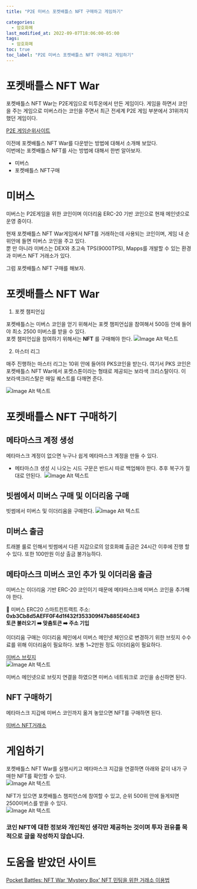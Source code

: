```yaml
---
title: "P2E 미버스 포켓배틀스 NFT 구매하고 게임하기"

categories:
  - 암호화폐
last_modified_at: 2022-09-07T18:06:00-05:00
tags:
  - 암호화폐
toc: true
toc_label: "P2E 미버스 포켓배틀스 NFT 구매하고 게임하기"
---
```


# 포켓배틀스 NFT War 
포켓배틀스 NFT War는 P2E게임으로 미투온에서 만든 게임이다. 
게임을 하면서 코인을 주는 게임으로 미버스라는 코인을 주면서 최근 전세계 P2E 게임 부분에서 31위까지 했던 게임이다.<br>

[P2E 게임순위사이트](https://playtoearn.net/blockchaingames)<br>

이전에 포켓배틀스 NFT War를 다운받는 방법에 대해서 소개해 보았다. <br>
이번에는 포켓배틀스 NFT를 사는 방법에 대해서 한번 알아보자.

- 미버스
- 포켓배틀스 NFT구매

# 미버스
미버스는 P2E게임을 위한 코인이며 이더리움 ERC-20 기반 코인으로 현재 메인넷으로 운영 중이다.<br>

현재 포켓배틀스 NFT War게임에서 NFT를 거래하는데 사용되는 코인이며, 게임 내 순위안에 들면 미버스 코인을 주고 있다. <br>
뿐 만 아니라 미버스는 DEX와 초고속 TPS(9000TPS), Mapps를 개발할 수 있는 환경과 미버스 NFT 거래소가 있다.<Br>

그럼 포켓배틀스 NFT 구매를 해보자.

# 포켓배틀스 NFT War

1. 포켓 챔피언십

포켓배틀스는 미버스 코인을 얻기 위해서는 포켓 챔피언십을 참여해서 500등 안에 들어야 최소 2500 미버스를 받을 수 있다.<Br>
포켓 챔피언십을 참여하기 위해서는 **NFT** 를 구매해야 한다.
![Image Alt 텍스트](/assets/img/crypto/220907/meverse_1.png) <br>

2. 마스터 리그

매주 진행하는 마스터 리그는 10위 안에 들어야 PKS코인을 받는다. 여기서 PKS 코인은 포켓배틀스 NFT War에서 포켓스톤이라는 형태로 제공되는 보라색 크리스탈이다. 이 보라색크리스탈은 매일 퀘스트를 다깨면 준다.

![Image Alt 텍스트](/assets/img/crypto/220907/pkb_pks.jpeg) <br>

# 포켓배틀스 NFT 구매하기

## 메타마스크 계정 생성
메타마스크 계정이 없으면 누구나 쉽게 메타마스크 계정을 만들 수 있다.<br>

- 메타마스크 생성 시 나오는 시드 구문은 반드시 따로 백업해야 한다. 추후 복구가 절대로 안된다.
​
![Image Alt 텍스트](/assets/img/crypto/220907/meta.png) <br>

## 빗썸에서 미버스 구매 및 이더리움 구매
빗썸에서 미버스 및 이더리움을 구매한다.
![Image Alt 텍스트](/assets/img/crypto/220907/meverse_2.jpeg) <br>

## 미버스 출금
트래블 룰로 인해서 빗썸에서 다른 지갑으로의 암호화폐 출금은 24시간 이후에 진행 할 수 있다. 또한 100만원 이상 출금 불가능하다.

## 메타마스크 미버스 코인 추가 및 이더리움 출금
미버스는 이더리움 기반 ERC-20 코인이기 때문에 메타마스크에 미버스 코인을 추가해야 한다.

🔎 미버스 ERC20 스마트컨트랙트 주소: <br>
**0xb3Cb8d5AEFF0F4d1f432f353309f47b885E404E3** <br>
**토큰 불러오기 ➡️ 맞춤토큰 ➡️ 주소 기입**<br>

이더리움 구매는 이더리움 체인에서 미버스 메인넷 체인으로 변경하기 위한 브릿지 수수료를 위해 이더리움이 필요하다. 보통 1~2만원 정도 이더리움이 필요하다.<br>

[미버스 브릿지](https://www.meversebridge.io/)<br>
![Image Alt 텍스트](/assets/img/crypto/220907/bridge.png) <br>

미버스 메인넷으로 브릿지 연결을 하였으면 미버스 네트워크로 코인을 송신하면 된다.

## NFT 구매하기
메타마스크 지갑에 미버스 코인까지 옮겨 놓았으면 NFT를 구매하면 된다.

[미버스 NFT거래소](https://www.meversedex.io/marketplace/dashboard?u=b3917cc6-47c8-4eab-9f1b-44c6eac608a9)<br>

# 게임하기
포켓배틀스 NFT War를 실행시키고 메타마스크 지갑을 연결하면 아래와 같이 내가 구매한 NFT를 확인할 수 있다.<br>
![Image Alt 텍스트](/assets/img/crypto/220907/pkb_nft.jpeg) <br>

NFT가 있으면 포켓배틀스 챔피언스에 참여할 수 있고, 순위 500위 안에 들게되면 2500미버스를 받을 수 있다.<br>
![Image Alt 텍스트](/assets/img/crypto/220907/pkb_champs.jpeg) <br>


### 코인 NFT에 대한 정보와 개인적인 생각만 제공하는 것이며 투자 권유를 목적으로 글을 작성하지 않습니다.

# 도움을 받았던 사이트
[Pocket Battles: NFT War 'Mystery Box' NFT 민팅을 위한 거래소 이용법](https://blog.naver.com/fletablockchain/222802465318)

